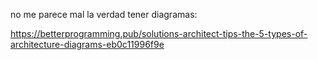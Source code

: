 no me parece mal la verdad tener diagramas:

https://betterprogramming.pub/solutions-architect-tips-the-5-types-of-architecture-diagrams-eb0c11996f9e
